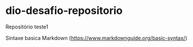 # dio-desafio-repositorio
Repositório teste1

Sintaxe basica Markdown (https://www.markdownguide.org/basic-syntax/)
